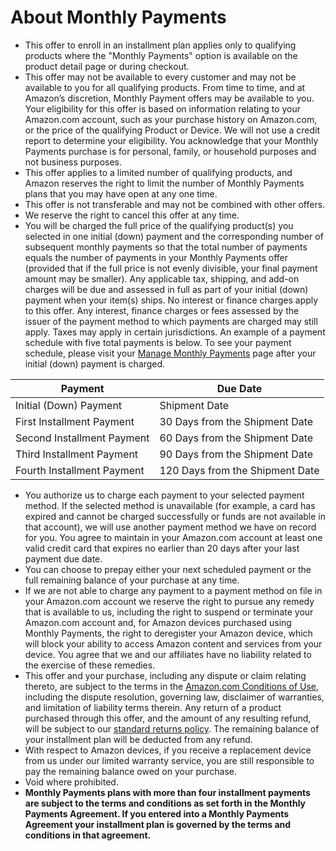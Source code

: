 About Monthly Payments
======================

* This offer to enroll in an installment plan applies only to qualifying products where the "Monthly Payments" option is available on the product detail page or during checkout.
* This offer may not be available to every customer and may not be available to you for all qualifying products. From time to time, and at Amazon’s discretion, Monthly Payment offers may be available to you. Your eligibility for this offer is based on information relating to your Amazon.com account, such as your purchase history on Amazon.com, or the price of the qualifying Product or Device. We will not use a credit report to determine your eligibility. You acknowledge that your Monthly Payments purchase is for personal, family, or household purposes and not business purposes.
* This offer applies to a limited number of qualifying products, and Amazon reserves the right to limit the number of Monthly Payments plans that you may have open at any one time.
* This offer is not transferable and may not be combined with other offers.
* We reserve the right to cancel this offer at any time.
* You will be charged the full price of the qualifying product(s) you selected in one initial (down) payment and the corresponding number of subsequent monthly payments so that the total number of payments equals the number of payments in your Monthly Payments offer (provided that if the full price is not evenly divisible, your final payment amount may be smaller). Any applicable tax, shipping, and add-on charges will be due and assessed in full as part of your initial (down) payment when your item(s) ships. No interest or finance charges apply to this offer. Any interest, finance charges or fees assessed by the issuer of the payment method to which payments are charged may still apply. Taxes may apply in certain jurisdictions. An example of a payment schedule with five total payments is below. To see your payment schedule, please visit your [Manage Monthly Payments](https://www.amazon.com/manage-monthly-payments) page after your initial (down) payment is charged.

| Payment | Due Date |
| --- | --- |
| Initial (Down) Payment | Shipment Date |
| First Installment Payment | 30 Days from the Shipment Date |
| Second Installment Payment | 60 Days from the Shipment Date |
| Third Installment Payment | 90 Days from the Shipment Date |
| Fourth Installment Payment | 120 Days from the Shipment Date |

* You authorize us to charge each payment to your selected payment method. If the selected method is unavailable (for example, a card has expired and cannot be charged successfully or funds are not available in that account), we will use another payment method we have on record for you. You agree to maintain in your Amazon.com account at least one valid credit card that expires no earlier than 20 days after your last payment due date.
* You can choose to prepay either your next scheduled payment or the full remaining balance of your purchase at any time.
* If we are not able to charge any payment to a payment method on file in your Amazon.com account we reserve the right to pursue any remedy that is available to us, including the right to suspend or terminate your Amazon.com account and, for Amazon devices purchased using Monthly Payments, the right to deregister your Amazon device, which will block your ability to access Amazon content and services from your device. You agree that we and our affiliates have no liability related to the exercise of these remedies.
* This offer and your purchase, including any dispute or claim relating thereto, are subject to the terms in the [Amazon.com Conditions of Use](https://www.amazon.com/conditionsofuse), including the dispute resolution, governing law, disclaimer of warranties, and limitation of liability terms therein. Any return of a product purchased through this offer, and the amount of any resulting refund, will be subject to our [standard returns policy](https://www.amazon.com/-/es/gp/help/customer/display.html?nodeId=GKM69DUUYKQWKWX7). The remaining balance of your installment plan will be deducted from any refund.
* With respect to Amazon devices, if you receive a replacement device from us under our limited warranty service, you are still responsible to pay the remaining balance owed on your purchase.
* Void where prohibited.
* **Monthly Payments plans with more than four installment payments are subject to the terms and conditions as set forth in the Monthly Payments Agreement. If you entered into a Monthly Payments Agreement your installment plan is governed by the terms and conditions in that agreement.**